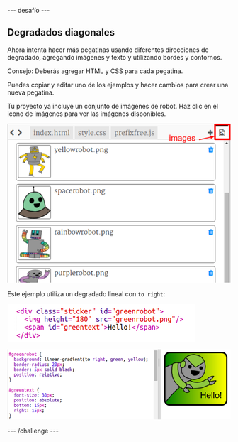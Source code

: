 \--- desafío \---

## Degradados diagonales

Ahora intenta hacer más pegatinas usando diferentes direcciones de degradado, agregando imágenes y texto y utilizando bordes y contornos.

Consejo: Deberás agregar HTML y CSS para cada pegatina.

Puedes copiar y editar uno de los ejemplos y hacer cambios para crear una nueva pegatina.

Tu proyecto ya incluye un conjunto de imágenes de robot. Haz clic en el icono de imágenes para ver las imágenes disponibles.

![captura de pantalla](images/stickers-images.png)

Este ejemplo utiliza un degradado lineal con `to right`:

![captura de pantalla](images/stickers-green-html.png)

![captura de pantalla](images/stickers-green-style.png)

\--- /challenge \---